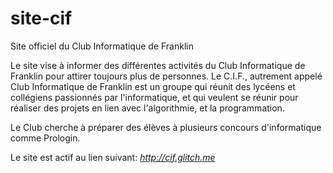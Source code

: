 # site-cif
Site officiel du Club Informatique de Franklin

Le site vise à informer des différentes activités du Club Informatique de Franklin pour attirer toujours plus de personnes.
Le C.I.F., autrement appelé Club Informatique de Franklin est un groupe qui réunit des lycéens et collégiens passionnés par l'informatique, et qui veulent se réunir pour réaliser des projets en lien avec l'algorithmie, et la programmation.

Le Club cherche à préparer des élèves à plusieurs concours d'informatique comme Prologin.

Le site est actif au lien suivant: _http://cif.glitch.me_
